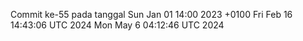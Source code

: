 Commit ke-55 pada tanggal Sun Jan 01 14:00 2023 +0100
Fri Feb 16 14:43:06 UTC 2024
Mon May  6 04:12:46 UTC 2024
